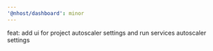 ```yaml
---
'@nhost/dashboard': minor
---
```


feat: add ui for project autoscaler settings and run services autoscaler settings
